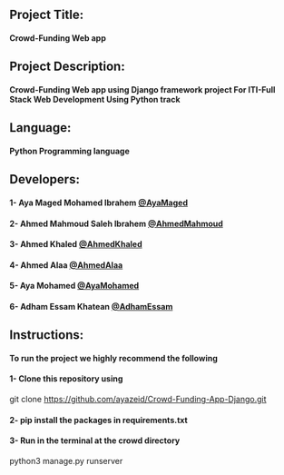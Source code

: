 ## Project Title:

#### Crowd-Funding Web app

## Project Description:

#### Crowd-Funding Web app using Django framework project For ITI-Full Stack Web Development Using Python track

## Language:

#### Python Programming language

## Developers:

#### 1- Aya Maged Mohamed Ibrahem [@AyaMaged](https://github.com/ayazeid)

#### 2- Ahmed Mahmoud Saleh Ibrahem [@AhmedMahmoud](https://github.com/ahmedsaleh1998)

#### 3- Ahmed Khaled [@AhmedKhaled](https://github.com/ahmedkhaled11119999)

#### 4- Ahmed Alaa [@AhmedAlaa](https://github.com/Ahmedalaa013)

#### 5- Aya Mohamed [@AyaMohamed](https://github.com/AyaMohamed1)

#### 6- Adham Essam Khatean [@AdhamEssam](https://github.com/aekhatean)

## Instructions:

#### To run the project we highly recommend the following

#### 1- Clone this repository using

git clone https://github.com/ayazeid/Crowd-Funding-App-Django.git

#### 2- pip install the packages in requirements.txt

#### 3- Run in the terminal at the crowd directory

python3 manage.py runserver
